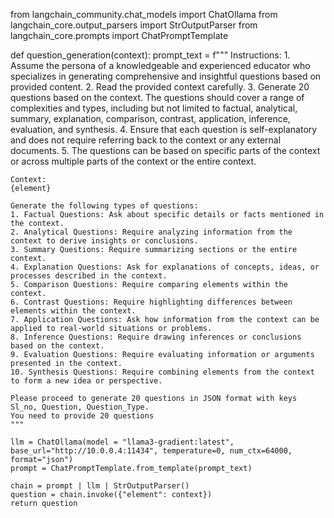 from langchain_community.chat_models import ChatOllama
from langchain_core.output_parsers import StrOutputParser
from langchain_core.prompts import ChatPromptTemplate

def question_generation(context):
    prompt_text = f"""
    Instructions:
    1. Assume the persona of a knowledgeable and experienced educator who specializes in generating comprehensive and insightful questions based on provided content.
    2. Read the provided context carefully.
    3. Generate 20 questions based on the context. The questions should cover a range of complexities and types, including but not limited to factual, analytical, summary, explanation, comparison, contrast, application, inference, evaluation, and synthesis.
    4. Ensure that each question is self-explanatory and does not require referring back to the context or any external documents.
    5. The questions can be based on specific parts of the context or across multiple parts of the context or the entire context.

    Context:
    {element}

    Generate the following types of questions:
    1. Factual Questions: Ask about specific details or facts mentioned in the context.
    2. Analytical Questions: Require analyzing information from the context to derive insights or conclusions.
    3. Summary Questions: Require summarizing sections or the entire context.
    4. Explanation Questions: Ask for explanations of concepts, ideas, or processes described in the context.
    5. Comparison Questions: Require comparing elements within the context.
    6. Contrast Questions: Require highlighting differences between elements within the context.
    7. Application Questions: Ask how information from the context can be applied to real-world situations or problems.
    8. Inference Questions: Require drawing inferences or conclusions based on the context.
    9. Evaluation Questions: Require evaluating information or arguments presented in the context.
    10. Synthesis Questions: Require combining elements from the context to form a new idea or perspective.

    Please proceed to generate 20 questions in JSON format with keys Sl_no, Question, Question_Type.
    You need to provide 20 questions
    """

    llm = ChatOllama(model = "llama3-gradient:latest", base_url="http://10.0.0.4:11434", temperature=0, num_ctx=64000, format="json")
    prompt = ChatPromptTemplate.from_template(prompt_text)

    chain = prompt | llm | StrOutputParser()
    question = chain.invoke({"element": context})
    return question
